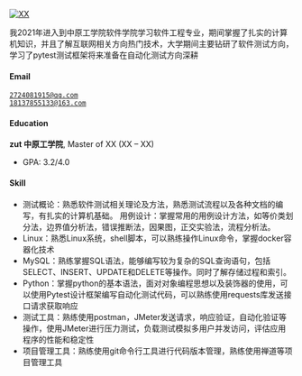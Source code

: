 [![XX](https://img.shields.io/badge/XX-github-blue?logo=github)](https://github.com/XX)

我2021年进入到中原工学院软件学院学习软件工程专业，期间掌握了扎实的计算机知识，并且了解互联网相关方向热门技术，大学期间主要钻研了软件测试方向，学习了pytest测试框架将来准备在自动化测试方向深耕
#### Email  
<code>2724081915@qq.com</code>  
<code>18137855133@163.com</code>

#### Education  
**zut 中原工学院**, Master of XX (XX – XX)  
- GPA: 3.2/4.0  

#### Skill
- 测试概论：熟悉软件测试相关理论及方法，熟悉测试流程以及各种文档的编写，有扎实的计算机基础。
用例设计：掌握常用的用例设计方法，如等价类划分法，边界值分析法，错误推断法，因果图，正交实验法，流程分析法。
- Linux：熟悉Linux系统，shell脚本，可以熟练操作Linux命令，掌握docker容器化技术 
- MySQL：熟练掌握SQL语法，能够编写较为复杂的SQL查询语句，包括SELECT、INSERT、UPDATE和DELETE等操作。同时了解存储过程和索引。
- Python：掌握python的基本语法，面对对象编程思想以及装饰器的使用，可以使用Pytest设计框架编写自动化测试代码，可以熟练使用requests库发送接口请求获取响应
- 测试工具：熟练使用postman，JMeter发送请求，响应验证，自动化验证等操作，使用JMeter进行压力测试，负载测试模拟多用户并发访问，评估应用程序的性能和稳定性
- 项目管理工具：熟练使用git命令行工具进行代码版本管理，熟练使用禅道等项目管理工具


